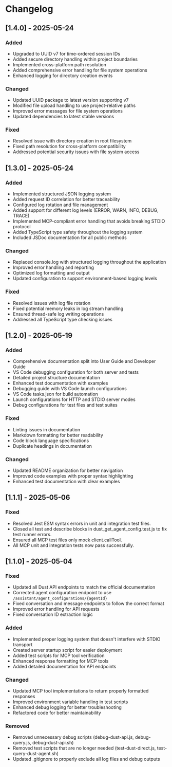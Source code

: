 # Changelog

## [1.4.0] - 2025-05-24

### Added

- Upgraded to UUID v7 for time-ordered session IDs
- Added secure directory handling within project boundaries
- Implemented cross-platform path resolution
- Added comprehensive error handling for file system operations
- Enhanced logging for directory creation events

### Changed

- Updated UUID package to latest version supporting v7
- Modified file upload handling to use project-relative paths
- Improved error messages for file system operations
- Updated dependencies to latest stable versions

### Fixed

- Resolved issue with directory creation in root filesystem
- Fixed path resolution for cross-platform compatibility
- Addressed potential security issues with file system access

## [1.3.0] - 2025-05-24

### Added

- Implemented structured JSON logging system
- Added request ID correlation for better traceability
- Configured log rotation and file management
- Added support for different log levels (ERROR, WARN, INFO, DEBUG, TRACE)
- Implemented MCP-compliant error handling that avoids breaking STDIO protocol
- Added TypeScript type safety throughout the logging system
- Included JSDoc documentation for all public methods

### Changed

- Replaced console.log with structured logging throughout the application
- Improved error handling and reporting
- Optimized log formatting and output
- Updated configuration to support environment-based logging levels

### Fixed

- Resolved issues with log file rotation
- Fixed potential memory leaks in log stream handling
- Ensured thread-safe log writing operations
- Addressed all TypeScript type checking issues

## [1.2.0] - 2025-05-19

### Added

- Comprehensive documentation split into User Guide and Developer Guide
- VS Code debugging configuration for both server and tests
- Detailed project structure documentation
- Enhanced test documentation with examples
- Debugging guide with VS Code launch configurations
- VS Code tasks.json for build automation
- Launch configurations for HTTP and STDIO server modes
- Debug configurations for test files and test suites

### Fixed

- Linting issues in documentation
- Markdown formatting for better readability
- Code block language specifications
- Duplicate headings in documentation

### Changed

- Updated README organization for better navigation
- Improved code examples with proper syntax highlighting
- Enhanced test documentation with clear examples

## [1.1.1] - 2025-05-06

### Fixed
- Resolved Jest ESM syntax errors in unit and integration test files.
- Closed all test and describe blocks in dust_get_agent_config.test.js to fix test runner errors.
- Ensured all MCP test files only mock client.callTool.
- All MCP unit and integration tests now pass successfully.

## [1.1.0] - 2025-05-04

### Fixed

- Updated all Dust API endpoints to match the official documentation
- Corrected agent configuration endpoint to use `/assistant/agent_configurations/{agentId}`
- Fixed conversation and message endpoints to follow the correct format
- Improved error handling for API requests
- Fixed conversation ID extraction logic

### Added

- Implemented proper logging system that doesn't interfere with STDIO transport
- Created server startup script for easier deployment
- Added test scripts for MCP tool verification
- Enhanced response formatting for MCP tools
- Added detailed documentation for API endpoints

### Changed

- Updated MCP tool implementations to return properly formatted responses
- Improved environment variable handling in test scripts
- Enhanced debug logging for better troubleshooting
- Refactored code for better maintainability

### Removed

- Removed unnecessary debug scripts (debug-dust-api.js, debug-query.js, debug-dust-api.sh)
- Removed test scripts that are no longer needed (test-dust-direct.js, test-query-dust-agent.sh)
- Updated .gitignore to properly exclude all log files and debug outputs
